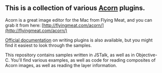 This is a collection of various [Acorn](http://flyingmeat.com/acorn/) plugins.
------------------------------------------------------------------------------

Acorn is a great image editor for the Mac from Flying Meat, and you can grab it from here: [http://flyingmeat.com/acorn/](http://flyingmeat.com/acorn/)

[Official documentation](http://flyingmeat.com/acorn/docs/plugin%20documentation.html) on writing plugins is also available, but you might find it easiest to look through the samples.

This repository contains samples written in JSTalk, as well as in Objective-C.  You'll find various examples, as well as code for reading composites of Acorn images, as well as reading the layer information.